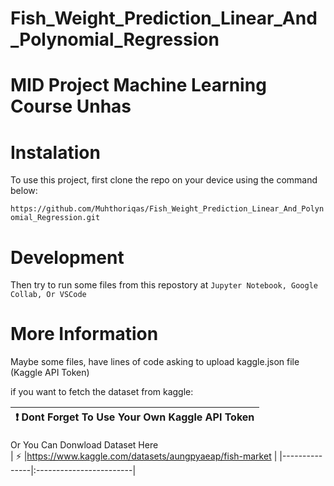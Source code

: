# Fish_Weight_Prediction_Linear_And_Polynomial_Regression

# MID Project Machine Learning Course Unhas

# Instalation
To use this project, first clone the repo on your device using the command below:

```https://github.com/Muhthoriqas/Fish_Weight_Prediction_Linear_And_Polynomial_Regression.git```

# Development
Then try to run some files from this repostory at ```Jupyter Notebook, Google Collab, Or VSCode```

# More Information
Maybe some files, have lines of code asking to upload kaggle.json file (Kaggle API Token)

if you want to fetch the dataset from kaggle:

| :exclamation: Dont Forget To Use Your Own Kaggle API Token |
|-----------------------------------------|

Or You Can Donwload Dataset Here  
| :zap:        |https://www.kaggle.com/datasets/aungpyaeap/fish-market     |
|---------------|:------------------------|
